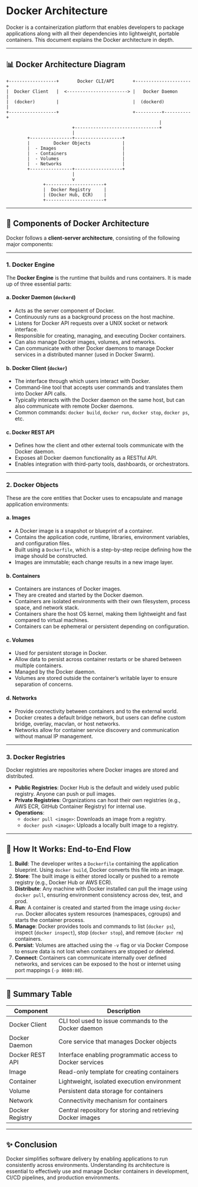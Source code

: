 # Docker Architecture

Docker is a containerization platform that enables developers to package applications along with all their dependencies into lightweight, portable containers. This document explains the Docker architecture in depth.

---

## 📊 Docker Architecture Diagram

```
+------------------+       Docker CLI/API       +---------------------+
|  Docker Client   |  <-----------------------> |   Docker Daemon     |
|  (docker)        |                            |  (dockerd)          |
+------------------+                            +----------+----------+
                                                          |
                         +--------------------------------+
                         |
        +----------------+------------------+
        |         Docker Objects            |
        |  - Images                         |
        |  - Containers                     |
        |  - Volumes                        |
        |  - Networks                       |
        +----------------+------------------+
                         |
                         v
              +----------------------+
              |  Docker Registry     |
              | (Docker Hub, ECR)    |
              +----------------------+
```

---

## 🧱 Components of Docker Architecture

Docker follows a **client-server architecture**, consisting of the following major components:

---

### 1. Docker Engine

The **Docker Engine** is the runtime that builds and runs containers. It is made up of three essential parts:

#### a. Docker Daemon (`dockerd`)
- Acts as the server component of Docker.
- Continuously runs as a background process on the host machine.
- Listens for Docker API requests over a UNIX socket or network interface.
- Responsible for creating, managing, and executing Docker containers.
- Can also manage Docker images, volumes, and networks.
- Can communicate with other Docker daemons to manage Docker services in a distributed manner (used in Docker Swarm).

#### b. Docker Client (`docker`)
- The interface through which users interact with Docker.
- Command-line tool that accepts user commands and translates them into Docker API calls.
- Typically interacts with the Docker daemon on the same host, but can also communicate with remote Docker daemons.
- Common commands: `docker build`, `docker run`, `docker stop`, `docker ps`, etc.

#### c. Docker REST API
- Defines how the client and other external tools communicate with the Docker daemon.
- Exposes all Docker daemon functionality as a RESTful API.
- Enables integration with third-party tools, dashboards, or orchestrators.

---

### 2. Docker Objects

These are the core entities that Docker uses to encapsulate and manage application environments:

#### a. Images
- A Docker image is a snapshot or blueprint of a container.
- Contains the application code, runtime, libraries, environment variables, and configuration files.
- Built using a `Dockerfile`, which is a step-by-step recipe defining how the image should be constructed.
- Images are immutable; each change results in a new image layer.

#### b. Containers
- Containers are instances of Docker images.
- They are created and started by the Docker daemon.
- Containers are isolated environments with their own filesystem, process space, and network stack.
- Containers share the host OS kernel, making them lightweight and fast compared to virtual machines.
- Containers can be ephemeral or persistent depending on configuration.

#### c. Volumes
- Used for persistent storage in Docker.
- Allow data to persist across container restarts or be shared between multiple containers.
- Managed by the Docker daemon.
- Volumes are stored outside the container’s writable layer to ensure separation of concerns.

#### d. Networks
- Provide connectivity between containers and to the external world.
- Docker creates a default bridge network, but users can define custom bridge, overlay, macvlan, or host networks.
- Networks allow for container service discovery and communication without manual IP management.

---

### 3. Docker Registries

Docker registries are repositories where Docker images are stored and distributed.

- **Public Registries**: Docker Hub is the default and widely used public registry. Anyone can push or pull images.
- **Private Registries**: Organizations can host their own registries (e.g., AWS ECR, GitHub Container Registry) for internal use.
- **Operations**:
  - `docker pull <image>`: Downloads an image from a registry.
  - `docker push <image>`: Uploads a locally built image to a registry.

---

## 🔄 How It Works: End-to-End Flow

1. **Build**: The developer writes a `Dockerfile` containing the application blueprint. Using `docker build`, Docker converts this file into an image.
2. **Store**: The built image is either stored locally or pushed to a remote registry (e.g., Docker Hub or AWS ECR).
3. **Distribute**: Any machine with Docker installed can pull the image using `docker pull`, ensuring environment consistency across dev, test, and prod.
4. **Run**: A container is created and started from the image using `docker run`. Docker allocates system resources (namespaces, cgroups) and starts the container process.
5. **Manage**: Docker provides tools and commands to list (`docker ps`), inspect (`docker inspect`), stop (`docker stop`), and remove (`docker rm`) containers.
6. **Persist**: Volumes are attached using the `-v` flag or via Docker Compose to ensure data is not lost when containers are stopped or deleted.
7. **Connect**: Containers can communicate internally over defined networks, and services can be exposed to the host or internet using port mappings (`-p 8080:80`).

---

## 🧩 Summary Table

| Component         | Description                                                      |
|------------------|------------------------------------------------------------------|
| Docker Client     | CLI tool used to issue commands to the Docker daemon             |
| Docker Daemon     | Core service that manages Docker objects                         |
| Docker REST API   | Interface enabling programmatic access to Docker services        |
| Image             | Read-only template for creating containers                       |
| Container         | Lightweight, isolated execution environment                      |
| Volume            | Persistent data storage for containers                           |
| Network           | Connectivity mechanism for containers                            |
| Docker Registry   | Central repository for storing and retrieving Docker images      |

---

## ✨ Conclusion

Docker simplifies software delivery by enabling applications to run consistently across environments. Understanding its architecture is essential to effectively use and manage Docker containers in development, CI/CD pipelines, and production environments.

